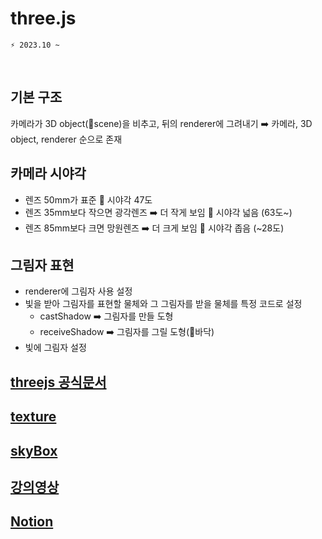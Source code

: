 # three.js

```git
⚡ 2023.10 ~
```

<br/>

## 기본 구조

카메라가 3D object(🟰scene)을 비추고, 뒤의 renderer에 그려내기
➡️ 카메라, 3D object, renderer 순으로 존재

## 카메라 시야각

- 렌즈 50mm가 표준 🟰 시야각 47도
- 렌즈 35mm보다 작으면 광각렌즈 ➡️ 더 작게 보임 🟰 시야각 넓음 (63도~)
- 렌즈 85mm보다 크면 망원렌즈 ➡️ 더 크게 보임 🟰 시야각 좁음 (~28도)

## 그림자 표현

- renderer에 그림자 사용 설정
- 빛을 받아 그림자를 표현할 물체와 그 그림자를 받을 물체를 특정 코드로 설정
  - castShadow ➡️ 그림자를 만들 도형
  - receiveShadow ➡️ 그림자를 그릴 도형(🟰바닥)
- 빛에 그림자 설정

## [threejs 공식문서](https://threejs.org/)

## [texture](https://3dtextures.me/2022/01/16/stone-path-008/)

## [skyBox](https://opengameart.org/content/skiingpenguins-skybox-pack)

## [강의영상](https://www.youtube.com/watch?v=_PqQLvFa_Vw&list=PLkbzizJk4Ae9hHI_YUD3fRv8xLfS3jGEW&index=1)

## [Notion](https://sudden-mat-e7c.notion.site/three-js-ddec650cf22c406dbf1a6995c3a71a45?pvs=4)
